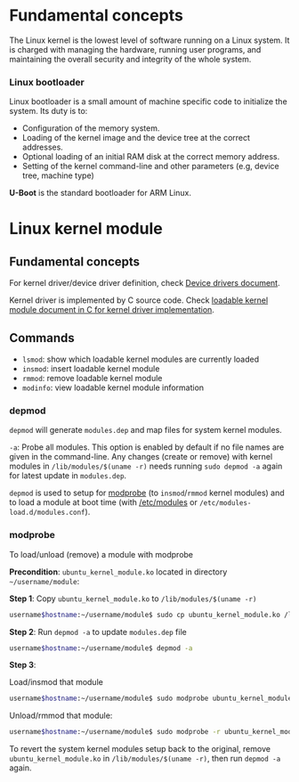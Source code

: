 # Fundamental concepts

The Linux kernel is the lowest level of software running on a Linux system. It is charged with managing the hardware, running user programs, and maintaining the overall security and integrity of the whole system.

### Linux bootloader

Linux bootloader is a small amount of machine specific code to initialize the system. Its duty is to:

* Configuration of the memory system.
* Loading of the kernel image and the device tree at the correct addresses.
* Optional loading of an initial RAM disk at the correct memory address.
* Setting of the kernel command-line and other parameters (e.g, device tree, machine type)

**U-Boot** is the standard bootloader for ARM Linux.

# Linux kernel module

## Fundamental concepts

For kernel driver/device driver definition, check [Device drivers document](https://github.com/TranPhucVinh/Linux-Shell/tree/master/Physical%20layer/Device%20files#device-drivers).

Kernel driver is implemented by C source code. Check [loadable kernel module document in C for kernel driver implementation](https://github.com/TranPhucVinh/C/tree/master/Kernel).

## Commands

* ``lsmod``: show which loadable kernel modules are currently loaded
* ``insmod``:  insert loadable kernel module
* ``rmmod``: remove loadable kernel module
* ``modinfo``: view loadable kernel module information

### depmod

``depmod`` will generate ``modules.dep`` and map files for system kernel modules.

``-a``: Probe all modules. This option is enabled by default if no file names are given in the command-line. Any changes (create or remove) with kernel modules in ``/lib/modules/$(uname -r)`` needs running ``sudo depmod -a`` again for latest update in ``modules.dep``.

``depmod`` is used to setup for [modprobe](#modprobe) (to ``insmod``/``rmmod`` kernel modules) and to load a module at boot time (with [/etc/modules](https://github.com/TranPhucVinh/Linux-Shell/blob/master/Physical%20layer/File%20system/File%20hierarchy.md#modules) or ``/etc/modules-load.d/modules.conf``).

### modprobe

To load/unload (remove) a module with modprobe

**Precondition**: ``ubuntu_kernel_module.ko`` located in directory ``~/username/module``:

**Step 1**: Copy ``ubuntu_kernel_module.ko`` to ``/lib/modules/$(uname -r)``

```sh
username$hostname:~/username/module$ sudo cp ubuntu_kernel_module.ko /lib/modules/$(uname -r)
```

**Step 2**: Run ``depmod -a`` to update ``modules.dep`` file

```sh
username$hostname:~/username/module$ depmod -a
```

**Step 3**: 

Load/insmod that module

```sh
username$hostname:~/username/module$ sudo modprobe ubuntu_kernel_module
```

Unload/rmmod that module:

```sh
username$hostname:~/username/module$ sudo modprobe -r ubuntu_kernel_module
```

To revert the system kernel modules setup back to the original, remove ``ubuntu_kernel_module.ko`` in ``/lib/modules/$(uname -r)``, then run ``depmod -a`` again.
